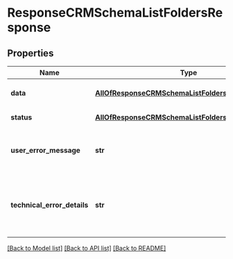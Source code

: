 # ResponseCRMSchemaListFoldersResponse

## Properties
Name | Type | Description | Notes
------------ | ------------- | ------------- | -------------
**data** | [**AllOfResponseCRMSchemaListFoldersResponseData**](AllOfResponseCRMSchemaListFoldersResponseData.md) | API specific response data | [optional] 
**status** | [**AllOfResponseCRMSchemaListFoldersResponseStatus**](AllOfResponseCRMSchemaListFoldersResponseStatus.md) | Response status | [optional] 
**user_error_message** | **str** | Error message, in a user readable format | [optional] 
**technical_error_details** | **str** | Technical error details, let us know if you received this. | [optional] 

[[Back to Model list]](../README.md#documentation-for-models) [[Back to API list]](../README.md#documentation-for-api-endpoints) [[Back to README]](../README.md)

